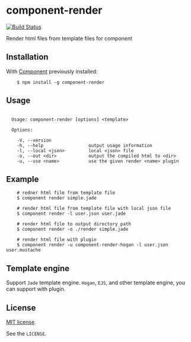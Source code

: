 # component-render

[![Build Status](https://travis-ci.org/Frapwings/component-render.png?branch=master)](https://travis-ci.org/Frapwings/component-render)

Render html files from template files for component



## Installation

With [Component](http://github.com/component/component) previously installed:

```
    $ npm install -g component-render
```


## Usage

```

  Usage: component-render [options] <template>

  Options:

    -V, --version              
    -h, --help                 output usage information
    -l, --local <json>         local <json> file
    -o, --out <dir>            output the compiled html to <dir>
    -u, --use <name>           use the given render <name> plugin

```


## Example

```
    # redner html file from template file
    $ component render simple.jade

    # render html file from template file with local json file
    $ component render -l user.json user.jade

    # render html file to output directory path
    $ component render -o ./render simple.jade

    # render html file with plugin
    $ component render -u component-render-hogan -l user.json user.mustache

```

## Template engine
Support `Jade` template engine. `Hogan`, `EJS`, and other template engine, you can support with plugin.


## License

[MIT license](http://www.opensource.org/licenses/mit-license.php).

See the `LICENSE`.

